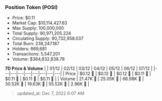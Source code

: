 
  ### Position Token (POSI)
  - Price: $0.11
  - Market Cap: $10,114,427.63
  - Max Supply: 100,000,000
  - Total Supply: 90,971,205.224
  - Circulating Supply: 90,732,958.037
  - Total Burn: 238,247.187
  - Holders: 669,681
  - Transactions: 5,547,201
  - Volume: $384,832,838.78

  **7D Price & Volume**
  | | 01&#x2F;12 | 02&#x2F;12 | 03&#x2F;12 | 04&#x2F;12 | 05&#x2F;12 | 06&#x2F;12 | 07&#x2F;12 |
  |---|---|---|---|---|---|---|---|
  | Price | $0.12 🔻 | $0.12 🚀 | $0.12 🔻 | $0.11 🔻 | $0.11 🚀 | $0.11 🔻 | $0.11 🔻 |
  | Volume | 21.47K 🔻 | 25.05K 🚀 | 66.98K 🚀 | 30.52K 🔻 | 19.63K 🔻 | 55.52K 🚀 | 2.96K 🔻 |

  > updated_at: Dec 7, 2022 6:07 AM
